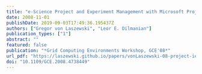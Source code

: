 ```yaml
---
title: "e-Science Project and Experiment Management with Microsoft Project"
date: 2008-11-01
publishDate: 2019-09-03T17:49:36.195437Z
authors: ["Gregor von Laszewski", "Leor E. Dilmanian"]
publication_types: ["1"]
abstract: ""
featured: false
publication: "*Grid Computing Environments Workshop, GCE'08*"
url_pdf: "https://laszewski.github.io/papers/vonLaszewski-08-project-ieee.pdf"
doi: "10.1109/GCE.2008.4738449"
---
```


